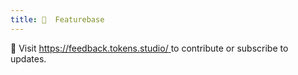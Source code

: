 ```yaml
---
title: 💌  Featurebase
---
```


💌  Visit [https://feedback.tokens.studio/ ](https://feedback.tokens.studio/)to contribute or subscribe to updates.
